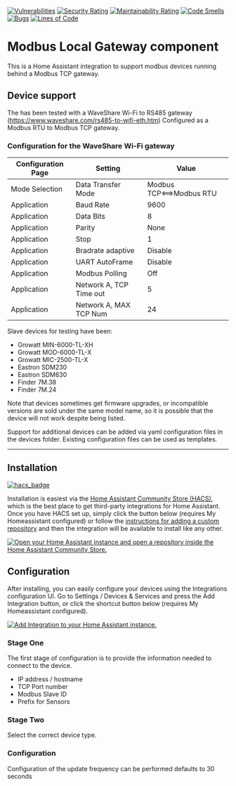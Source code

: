 [![Vulnerabilities](https://sonarcloud.io/api/project_badges/measure?project=timlaing_modbus_local_gateway&metric=vulnerabilities)](https://sonarcloud.io/summary/new_code?id=timlaing_modbus_local_gateway)
[![Security Rating](https://sonarcloud.io/api/project_badges/measure?project=timlaing_modbus_local_gateway&metric=security_rating)](https://sonarcloud.io/summary/new_code?id=timlaing_modbus_local_gateway)
[![Maintainability Rating](https://sonarcloud.io/api/project_badges/measure?project=timlaing_modbus_local_gateway&metric=sqale_rating)](https://sonarcloud.io/summary/new_code?id=timlaing_modbus_local_gateway)
[![Code Smells](https://sonarcloud.io/api/project_badges/measure?project=timlaing_modbus_local_gateway&metric=code_smells)](https://sonarcloud.io/summary/new_code?id=timlaing_modbus_local_gateway)
[![Bugs](https://sonarcloud.io/api/project_badges/measure?project=timlaing_modbus_local_gateway&metric=bugs)](https://sonarcloud.io/summary/new_code?id=timlaing_modbus_local_gateway)
[![Lines of Code](https://sonarcloud.io/api/project_badges/measure?project=timlaing_modbus_local_gateway&metric=ncloc)](https://sonarcloud.io/summary/new_code?id=timlaing_modbus_local_gateway)

# Modbus Local Gateway component

This is a Home Assistant integration to support modbus devices running behind a Modbus TCP gateway.

## Device support

The has been tested with a WaveShare Wi-Fi to RS485 gateway (https://www.waveshare.com/rs485-to-wifi-eth.htm) Configured as a Modbus RTU to Modbus TCP gateway.

### Configuration for the WaveShare Wi-Fi gateway

| Configuration Page  | Setting                 | Value                    |
| ------------------- | ----------------------- | ------------------------ |
| Mode Selection      | Data Transfer Mode      | Modbus TCP<==>Modbus RTU |
| Application         | Baud Rate               | 9600                     |
| Application         | Data Bits               | 8                        |
| Application         | Parity                  | None                     |
| Application         | Stop                    | 1                        |
| Application         | Bradrate adaptive       | Disable                  |
| Application         | UART AutoFrame          | Disable                  |
| Application         | Modbus Polling          | Off                      |
| Application         | Network A, TCP Time out | 5                        |
| Application         | Network A, MAX TCP Num  | 24                       |


Slave devices for testing have been:
* Growatt MIN-6000-TL-XH
* Growatt MOD-6000-TL-X
* Growatt MIC-2500-TL-X
* Eastron SDM230
* Eastron SDM630
* Finder 7M.38
* Finder 7M.24

Note that devices sometimes get firmware upgrades, or incompatible versions are sold under the same model name, so it is possible that the device will not work despite being listed.

Support for additional devices can be added via yaml configuration files in the devices folder.
Existing configuration files can be used as templates.

---

## Installation

[![hacs_badge](https://img.shields.io/badge/HACS-Custom-orange.svg?style=for-the-badge)](https://github.com/hacs/integration)

Installation is easiest via the [Home Assistant Community Store
(HACS)](https://hacs.xyz/), which is the best place to get third-party
integrations for Home Assistant. Once you have HACS set up, simply click the button below (requires My Homeassistant configured) or
follow the [instructions for adding a custom
repository](https://hacs.xyz/docs/faq/custom_repositories) and then
the integration will be available to install like any other.

[![Open your Home Assistant instance and open a repository inside the Home Assistant Community Store.](https://my.home-assistant.io/badges/hacs_repository.svg)](https://my.home-assistant.io/redirect/hacs_repository/?owner=timlaing&repository=modbus_local_gateway&category=integration)

## Configuration

After installing, you can easily configure your devices using the Integrations configuration UI.  Go to Settings / Devices & Services and press the Add Integration button, or click the shortcut button below (requires My Homeassistant configured).

[![Add Integration to your Home Assistant
instance.](https://my.home-assistant.io/badges/config_flow_start.svg)](https://my.home-assistant.io/redirect/config_flow_start/?domain=modbus_local_gateway)

### Stage One

The first stage of configuration is to provide the information needed to
connect to the device.

* IP address / hostname
* TCP Port number
* Modbus Slave ID
* Prefix for Sensors

### Stage Two

Select the correct device type.


### Configuration

Configuration of the update frequency can be performed defaults to 30 seconds